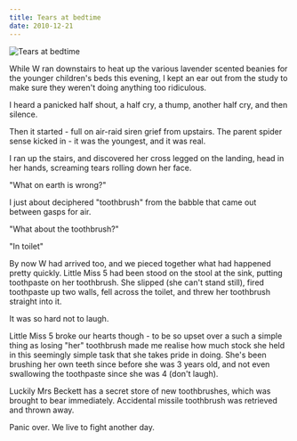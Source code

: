 ```yaml
---
title: Tears at bedtime
date: 2010-12-21
---
```


![Tears at bedtime](https://source.unsplash.com/cckf4TsHAuw/1600x900)

While W ran downstairs to heat up the various lavender scented beanies for the younger children's beds this evening, I kept an ear out from the study to make sure they weren't doing anything too ridiculous.

I heard a panicked half shout, a half cry, a thump, another half cry, and then silence.

Then it started - full on air-raid siren grief from upstairs. The parent spider sense kicked in - it was the youngest, and it was real.

I ran up the stairs, and discovered her cross legged on the landing, head in her hands, screaming tears rolling down her face.

"What on earth is wrong?"

I just about deciphered "toothbrush" from the babble that came out between gasps for air.

"What about the toothbrush?"

"In toilet"

By now W had arrived too, and we pieced together what had happened pretty quickly. Little Miss 5 had been stood on the stool at the sink, putting toothpaste on her toothbrush. She slipped (she can't stand still), fired toothpaste up two walls, fell across the toilet, and threw her toothbrush straight into it.

It was so hard not to laugh.

Little Miss 5 broke our hearts though - to be so upset over a such a simple thing as losing "her" toothbrush made me realise how much stock she held in this seemingly simple task that she takes pride in doing. She's been brushing her own teeth since before she was 3 years old, and not even swallowing the toothpaste since she was 4 (don't laugh).

Luckily Mrs Beckett has a secret store of new toothbrushes, which was brought to bear immediately. Accidental missile toothbrush was retrieved and thrown away.

Panic over. We live to fight another day.